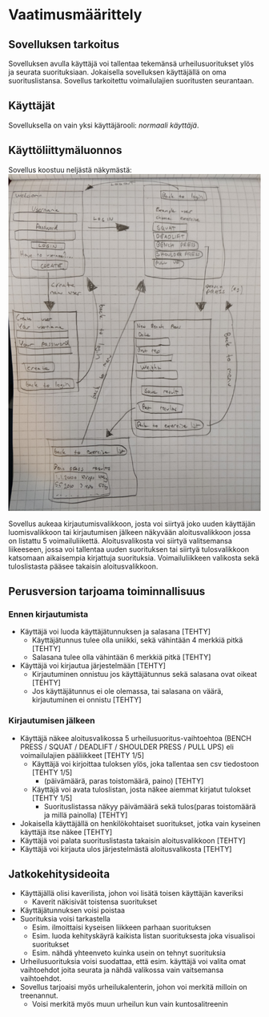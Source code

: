 # Vaatimusmäärittely

## Sovelluksen tarkoitus

Sovelluksen avulla käyttäjä voi tallentaa tekemänsä urheilusuoritukset ylös ja seurata suorituksiaan. Jokaisella sovelluksen käyttäjällä on oma suorituslistansa.
Sovellus tarkoitettu voimailulajien suoritusten seurantaan.

## Käyttäjät

Sovelluksella on vain yksi käyttäjärooli: _normaali käyttäjä_.

## Käyttöliittymäluonnos

Sovellus koostuu neljästä näkymästä: 
![](./kuvat/kayttoliittyma_hahmotelma_2.jpg)

Sovellus aukeaa kirjautumisvalikkoon, josta voi siirtyä joko uuden käyttäjän luomisvalikkoon tai kirjautumisen jälkeen näkyvään aloitusvalikkoon jossa on listattu 5 voimailuliikettä.
Aloitusvalikosta voi siirtyä valitsemansa liikeeseen, jossa voi tallentaa uuden suorituksen tai siirtyä tulosvalikkoon katsomaan aikaisempia kirjattuja suorituksia. Voimailuliikkeen valikosta sekä tuloslistasta pääsee takaisin aloitusvalikkoon.


## Perusversion tarjoama toiminnallisuus

### Ennen kirjautumista

- Käyttäjä voi luoda käyttäjätunnuksen ja salasana [TEHTY]
	- Käyttäjätunnus tulee olla uniikki, sekä vähintään 4 merkkiä pitkä [TEHTY]
	- Salasana tulee olla vähintään 6 merkkiä pitkä [TEHTY]
- Käyttäjä voi kirjautua järjestelmään [TEHTY]
	- Kirjautuminen onnistuu jos käyttäjätunnus sekä salasana ovat oikeat [TEHTY]
	- Jos käyttäjätunnus ei ole olemassa, tai salasana on väärä, kirjautuminen ei onnistu [TEHTY]

### Kirjautumisen jälkeen

- Käyttäjä näkee aloitusvalikossa 5 urheilusuoritus-vaihtoehtoa (BENCH PRESS / SQUAT / DEADLIFT / SHOULDER PRESS / PULL UPS) eli voimailulajien pääliikkeet [TEHTY 1/5]
	- Käyttäjä voi kirjoittaa tuloksen ylös, joka tallentaa sen csv tiedostoon [TEHTY 1/5]
		- (päivämäärä, paras toistomäärä, paino) [TEHTY]
	- Käyttäjä voi avata tuloslistan, josta näkee aiemmat kirjatut tulokset [TEHTY 1/5]
		- Suorituslistassa näkyy päivämäärä sekä tulos(paras toistomäärä ja millä painolla) [TEHTY]
- Jokaisella käyttäjällä on henkilökohtaiset suoritukset, jotka vain kyseinen käyttäjä itse näkee [TEHTY]
- Käyttäjä voi palata suorituslistasta takaisin aloitusvalikkoon [TEHTY]
- Käyttäjä voi kirjauta ulos järjestelmästä aloitusvalikosta [TEHTY]

## Jatkokehitysideoita

- Käyttäjällä olisi kaverilista, johon voi lisätä toisen käyttäjän kaveriksi
	- Kaverit näkisivät toistensa suoritukset
- Käyttäjätunnuksen voisi poistaa
- Suorituksia voisi tarkastella
	- Esim. ilmoittaisi kyseisen liikkeen parhaan suorituksen
	- Esim. luoda kehityskäyrä kaikista listan suorituksesta joka visualisoi suoritukset
	- Esim. nähdä yhteenveto kuinka usein on tehnyt suorituksia
- Urheilusuorituksia voisi suodattaa, että esim. käyttäjä voi valita omat vaihtoehdot joita seurata ja nähdä valikossa vain vaitsemansa vaihtoehdot.
- Sovellus tarjoaisi myös urheilukalenterin, johon voi merkitä milloin on treenannut.
	- Voisi merkitä myös muun urheilun kun vain kuntosalitreenin

	

